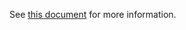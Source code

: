 See [this document](https://raw.githubusercontent.com/dankirkham/fsk_modem/main/fsk_modem.pdf) for more information.
